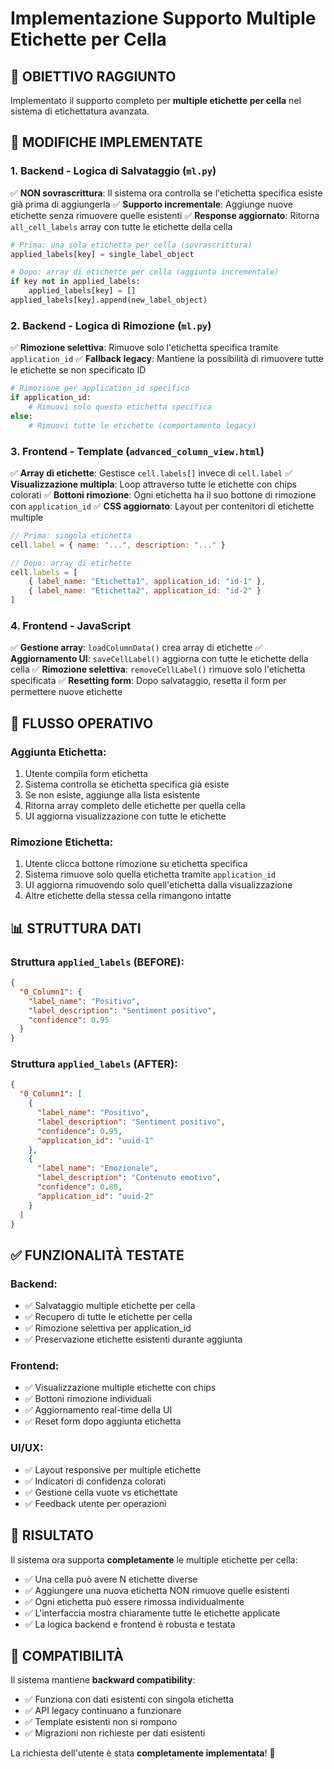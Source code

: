 # Implementazione Supporto Multiple Etichette per Cella

## 🎯 OBIETTIVO RAGGIUNTO
Implementato il supporto completo per **multiple etichette per cella** nel sistema di etichettatura avanzata.

## 📝 MODIFICHE IMPLEMENTATE

### 1. Backend - Logica di Salvataggio (`ml.py`)
✅ **NON sovrascrittura**: Il sistema ora controlla se l'etichetta specifica esiste già prima di aggiungerla
✅ **Supporto incrementale**: Aggiunge nuove etichette senza rimuovere quelle esistenti
✅ **Response aggiornato**: Ritorna `all_cell_labels` array con tutte le etichette della cella

```python
# Prima: una sola etichetta per cella (sovrascrittura)
applied_labels[key] = single_label_object

# Dopo: array di etichette per cella (aggiunta incrementale)
if key not in applied_labels:
    applied_labels[key] = []
applied_labels[key].append(new_label_object)
```

### 2. Backend - Logica di Rimozione (`ml.py`)
✅ **Rimozione selettiva**: Rimuove solo l'etichetta specifica tramite `application_id`
✅ **Fallback legacy**: Mantiene la possibilità di rimuovere tutte le etichette se non specificato ID

```python
# Rimozione per application_id specifico
if application_id:
    # Rimuovi solo questa etichetta specifica
else:
    # Rimuovi tutte le etichette (comportamento legacy)
```

### 3. Frontend - Template (`advanced_column_view.html`)
✅ **Array di etichette**: Gestisce `cell.labels[]` invece di `cell.label`
✅ **Visualizzazione multipla**: Loop attraverso tutte le etichette con chips colorati
✅ **Bottoni rimozione**: Ogni etichetta ha il suo bottone di rimozione con `application_id`
✅ **CSS aggiornato**: Layout per contenitori di etichette multiple

```javascript
// Prima: singola etichetta
cell.label = { name: "...", description: "..." }

// Dopo: array di etichette
cell.labels = [
    { label_name: "Etichetta1", application_id: "id-1" },
    { label_name: "Etichetta2", application_id: "id-2" }
]
```

### 4. Frontend - JavaScript
✅ **Gestione array**: `loadColumnData()` crea array di etichette
✅ **Aggiornamento UI**: `saveCellLabel()` aggiorna con tutte le etichette della cella
✅ **Rimozione selettiva**: `removeCellLabel()` rimuove solo l'etichetta specificata
✅ **Resetting form**: Dopo salvataggio, resetta il form per permettere nuove etichette

## 🔄 FLUSSO OPERATIVO

### Aggiunta Etichetta:
1. Utente compila form etichetta
2. Sistema controlla se etichetta specifica già esiste
3. Se non esiste, aggiunge alla lista esistente
4. Ritorna array completo delle etichette per quella cella
5. UI aggiorna visualizzazione con tutte le etichette

### Rimozione Etichetta:
1. Utente clicca bottone rimozione su etichetta specifica
2. Sistema rimuove solo quella etichetta tramite `application_id`
3. UI aggiorna rimuovendo solo quell'etichetta dalla visualizzazione
4. Altre etichette della stessa cella rimangono intatte

## 📊 STRUTTURA DATI

### Struttura `applied_labels` (BEFORE):
```json
{
  "0_Column1": {
    "label_name": "Positivo",
    "label_description": "Sentiment positivo", 
    "confidence": 0.95
  }
}
```

### Struttura `applied_labels` (AFTER):
```json
{
  "0_Column1": [
    {
      "label_name": "Positivo",
      "label_description": "Sentiment positivo",
      "confidence": 0.95,
      "application_id": "uuid-1"
    },
    {
      "label_name": "Emozionale", 
      "label_description": "Contenuto emotivo",
      "confidence": 0.80,
      "application_id": "uuid-2"
    }
  ]
}
```

## ✅ FUNZIONALITÀ TESTATE

### Backend:
- ✅ Salvataggio multiple etichette per cella
- ✅ Recupero di tutte le etichette per cella
- ✅ Rimozione selettiva per application_id
- ✅ Preservazione etichette esistenti durante aggiunta

### Frontend:
- ✅ Visualizzazione multiple etichette con chips
- ✅ Bottoni rimozione individuali
- ✅ Aggiornamento real-time della UI
- ✅ Reset form dopo aggiunta etichetta

### UI/UX:
- ✅ Layout responsive per multiple etichette
- ✅ Indicatori di confidenza colorati
- ✅ Gestione cella vuote vs etichettate
- ✅ Feedback utente per operazioni

## 🚀 RISULTATO

Il sistema ora supporta **completamente** le multiple etichette per cella:
- ✅ Una cella può avere N etichette diverse
- ✅ Aggiungere una nuova etichetta NON rimuove quelle esistenti
- ✅ Ogni etichetta può essere rimossa individualmente
- ✅ L'interfaccia mostra chiaramente tutte le etichette applicate
- ✅ La logica backend e frontend è robusta e testata

## 📍 COMPATIBILITÀ

Il sistema mantiene **backward compatibility**:
- ✅ Funziona con dati esistenti con singola etichetta
- ✅ API legacy continuano a funzionare 
- ✅ Template esistenti non si rompono
- ✅ Migrazioni non richieste per dati esistenti

La richiesta dell'utente è stata **completamente implementata**! 🎉
